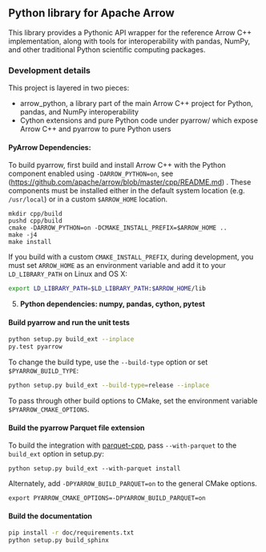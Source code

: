 <!---
  Licensed under the Apache License, Version 2.0 (the "License");
  you may not use this file except in compliance with the License.
  You may obtain a copy of the License at

   http://www.apache.org/licenses/LICENSE-2.0

  Unless required by applicable law or agreed to in writing, software
  distributed under the License is distributed on an "AS IS" BASIS,
  WITHOUT WARRANTIES OR CONDITIONS OF ANY KIND, either express or implied.
  See the License for the specific language governing permissions and
  limitations under the License. See accompanying LICENSE file.
-->

## Python library for Apache Arrow

This library provides a Pythonic API wrapper for the reference Arrow C++
implementation, along with tools for interoperability with pandas, NumPy, and
other traditional Python scientific computing packages.

### Development details

This project is layered in two pieces:

* arrow_python, a library part of the main Arrow C++ project for Python,
  pandas, and NumPy interoperability
* Cython extensions and pure Python code under pyarrow/ which expose Arrow C++
  and pyarrow to pure Python users

#### PyArrow Dependencies:

To build pyarrow, first build and install Arrow C++ with the Python component
enabled using `-DARROW_PYTHON=on`, see
(https://github.com/apache/arrow/blob/master/cpp/README.md) . These components
must be installed either in the default system location (e.g. `/usr/local`) or
in a custom `$ARROW_HOME` location.

```shell
mkdir cpp/build
pushd cpp/build
cmake -DARROW_PYTHON=on -DCMAKE_INSTALL_PREFIX=$ARROW_HOME ..
make -j4
make install
```

If you build with a custom `CMAKE_INSTALL_PREFIX`, during development, you must
set `ARROW_HOME` as an environment variable and add it to your
`LD_LIBRARY_PATH` on Linux and OS X:

```bash
export LD_LIBRARY_PATH=$LD_LIBRARY_PATH:$ARROW_HOME/lib
```

5. **Python dependencies: numpy, pandas, cython, pytest**

#### Build pyarrow and run the unit tests

```bash
python setup.py build_ext --inplace
py.test pyarrow
```

To change the build type, use the `--build-type` option or set
`$PYARROW_BUILD_TYPE`:

```bash
python setup.py build_ext --build-type=release --inplace
```

To pass through other build options to CMake, set the environment variable
`$PYARROW_CMAKE_OPTIONS`.

#### Build the pyarrow Parquet file extension

To build the integration with [parquet-cpp][1], pass `--with-parquet` to
the `build_ext` option in setup.py:

```
python setup.py build_ext --with-parquet install
```

Alternately, add `-DPYARROW_BUILD_PARQUET=on` to the general CMake options.

```
export PYARROW_CMAKE_OPTIONS=-DPYARROW_BUILD_PARQUET=on
```

#### Build the documentation

```bash
pip install -r doc/requirements.txt
python setup.py build_sphinx
```

[1]: https://github.com/apache/parquet-cpp